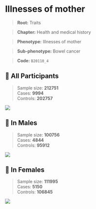 # Illnesses of mother
> **Root:** Traits  

> **Chapter:** Health and medical history  

> **Phenotype:** Illnesses of mother  

> **Sub-phenotype:** Bowel cancer  

> **Code:** `B20110_4`

## 🧪 All Participants  
> Sample size: **212751**  
> Cases: **9994**  
> Controls: **202757**
<img src="/Traits/Figures/ALL/B20110_4.png"/>
<CsvTable src="/Traits_Data/ALL/LG_B20110_4.csv" label="🔍 View full results" />

## 👨 In Males  
> Sample size: **100756**  
> Cases: **4844**  
> Controls: **95912**
<img src="/Traits/Figures/Male/B20110_4.png"/>
<CsvTable src="/Traits_Data/Male/LG_B20110_4.csv" label="🔍 View full results" />

## 👩 In Females  
> Sample size: **111995**  
> Cases: **5150**  
> Controls: **106845**
<img src="/Traits/Figures/Female/B20110_4.png"/>
<CsvTable src="/Traits_Data/Female/LG_B20110_4.csv" label="🔍 View full results" />
